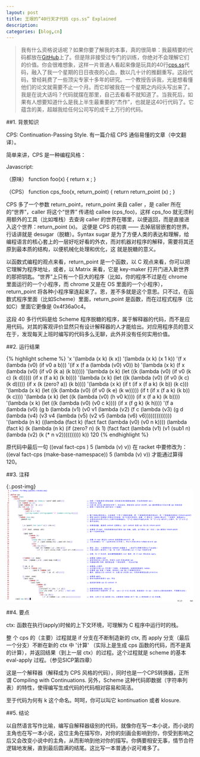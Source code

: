 ```yaml
---
layout: post
title: 王垠的“40行天才代码 cps.ss” Explained
description: 
categories: [blog,cn]
---
```


> 我有什么资格说话呢？如果你要了解我的本事，真的很简单：我最精要的代码都放在[GitHub][1]上了。但是除非接受过专门的训练，你绝对不会理解它们的价值。你会很难想象，这样一片普通人看起来像是玩具的40行[cps.ss][2]代码，融入了我一个星期的日日夜夜的心血，数以几十计的推翻重写。这段代码，曾经耗费了一些顶尖专家十多年的研究。一个教授告诉我，光是想看懂他们的论文就需要不止一个月。而它却被我在一个星期之内闷头写出来了。我是在说大话吗？代码就摆在那里，自己去看看不就知道了。当我死后，如果有人想要知道什么是我上半生最重要的“杰作”，也就是这40行代码了。它蕴含的美，超越我给任何公司写的成千上万行的代码。

##1. 背景知识

CPS: Continuation-Passing Style. 有一篇介绍 CPS 通俗易懂的文章（中文翻译）。

简单来讲，CPS 是一种编程风格：

Javascript:

（原味）
function foo(x) {
  return x ;
}


（CPS）
function cps_foo(x, return_point) {
  return return_point (x) ;
}

CPS 多了一个参数 return_point，return_point 来自 caller ，是 caller 所在的“世界”，caller 将这个“世界” 传递给 callee (cps_foo)，这样 cps_foo 就无须利用额外的工具（比如堆栈）去查询 caller 的世界在哪里，以便返回，而是直接进入这个世界：return_point (x)。 这便是 CPS 的初衷 —— 去掉层层嵌套的世界。行话讲就是 desugar（脱糖）。Syntax sugar 是为了方便人类的表达和理解，给编程语言的核心套上的一层好吃好看的外衣，而对机器对程序的解释，需要将其还原到最本质的结构，以便机械化处理和优化，这 就是脱糖的意义。


以函数式编程的观点来看，return_point 是一个函数，以 C 观点来看，你可以把它理解为程序地址，或者，以 Matrix 来看，它是 key-maker 打开门进入新世界的那把钥匙。“世界”上只有一个巨大的程序（比如，你的程序不过是在 chrome 里面运行的一个小程序，而 chrome 又是在 OS 里面的一个小程序），return_point 将各种小程序窜连起来了。恩，差不多就是这个意思。只不过，在函数式程序里面（比如Scheme）里面，return_point 是函数，而在过程式程序（比如C）里面它更像是 0x4f36a0c4。

这段 40 多行代码是给 Scheme 程序脱糖的程序，属于解释器的代码，而不是应用代码。对其的客观评价显然只有设计解释器的人才能给出。对应用程序员的意义在于，发现每天上班时编写的代码多么无聊，此外并没有任何实用价值。


##2. 运行结果

{% highlight scheme %}
'x
'(lambda (x k) (k x))
'(lambda (x k) (x 1 k))
'(f x (lambda (v0) (if v0 a b)))
'(if x (f a (lambda (v0) v0)) b)
'(lambda (x k) (f x (lambda (v0) (if v0 (k a) (k b)))))
'(lambda (x k) (let ((k (lambda (v0) (if v0 (k c) (k d))))) (if x (f a k) (k b))))
'(lambda (x k) (let ((k (lambda (v0) (if v0 (k c) (k d))))) (if x (k (zero? a)) (k b))))
'(lambda (x k) (if t (if x (f a k) (k b)) (k c)))
'(lambda (x k) (let ((k (lambda (v0) (if v0 (k e) (k w))))) (if t (if x (f a k) (k b)) (k c))))
'(lambda (x k) (let ((k (lambda (v0) (h v0 k)))) (if x (f a k) (k b))))
'(lambda (x k) (let ((k (lambda (v0) (v0 c k)))) (if x (f g k) (k h))))
'(f a (lambda (v0) (g b (lambda (v1) (v0 v1 (lambda (v2) (f c (lambda (v3) (g d (lambda (v4) (v3 v4 (lambda (v5) (v2 v5 (lambda (v6) v6))))))))))))))
'(lambda (n k)
((lambda (fact k) (fact fact (lambda (v0) (v0 n k))))
(lambda (fact k)
(k
(lambda (n k)
(if (zero? n)
(k 1)
(fact
fact
(lambda (v1) (v1 (sub1 n) (lambda (v2) (k (* n v2))))))))))
k))
120
{% endhighlight %}

原代码中最后一句 ((eval fact-cps ) 5 (lambda (v) v)) 在 racket 中要修改为：
((eval fact-cps (make-base-namespace)) 5 (lambda (v) v)) 才能通过算得 120。

##3. 注释

{:.post-img}
![](/assets/images/cps.png)


##4. 要点

ctx: 函数在执行(apply)时候的上下文环境，可理解为 C 程序中运行时的栈。

整 个 cps 的（主要）过程就是 if 分支在不断制造新的 ctx, 而 apply 分支（最后一个分支）不断在新的 ctx 中 '计算' （实际上是生成 cps 函数的代码，而不是真的计算），并返回结果（到上一层 ctx）的过程。这个过程就是 scheme 的基本 eval-apply 过程。（参见SICP第四章）

这是一个解释器（解释成为 CPS 风格的代码），同时也是一个CPS转换器，正所谓 Compiling with Continuations. 另外，Scheme 这种代码即数据（字符串列表）的特性，使得编写生成代码的代码相对容易和简洁。

至于代码为何有 k 这个命名。呵呵，你可以叫它 kontinuation 或者 klosure. 

##5. 结论

以自然语言写作比喻，编写自解释器级别的代码，就像你在写一本小说，而小说的主角也在写一本小说，这位主角在描写你，对你的刻画会影响到你，你受到影响之后又会改变小说中的主角，从而影响到他对你的描写。你俩要相安无事，情节合符逻辑地发展，直到最后圆满的结尾。这比写一本普通小说可难多了。


[1]:https://github.com/yinwang0/gems
[2]:https://github.com/yinwang0/lightsabers/blob/6a66c294d4c4217efebfdeae18ee4697d802f79e/cps.ss
